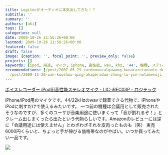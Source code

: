 ```yaml
---
title: Logitecがオーディオに本気出してきた！？
subtitle: ''
summary: ''
authors: [aki]
tags: []
categories: null
date: 2009-10-26 21:56:26+00:00
lastmod: 2009-10-26 21:56:26+00:00
featured: false
draft: false
image: {caption: '', focal_point: '', preview_only: false}
projects: []
keywords: [ipod, 用途, マイク, iphone, 高性能, wav, khz, '44', 機種, ステレオ]
recommendations: [/post/2007-05-29-zardnovocalgawang-kunararetanante-dot-dot-dot/,
  /post/2009-11-26-oan-kuoshou-qing-akaperaduo-zhong-lu-yin-notamenoji-cai/, /post/jupyter-notebook-labsをmlのどのフェーズで使うのか？/]
---
```

[ボイスレコーダー iPod用高性能ステレオマイク - LIC-iREC03P - ロジテック](http://www.logitec.co.jp/products/recadpt/licirec03/index.html)

iPhone/iPod用のマイクです。44/22kHzのwavで録音できる代物で、iPhoneやiPodに刺すだけで使えるみたいです。
一つ前の機種は会議用として販売されたそうなのですが、多くのユーザが音楽用途に使いまくって「音が割れるぞ！」とクレーム出しまくったら出たという代物らしいです。Amazonのレビューには逆に「会議用途には使えません」とわざわざそれを皮肉ったものも（笑）
実売6000円くらいと、ちょっと手が伸びる価格帯なのがやばい。いつか買ってみたい一品です。

![](https://images-na.ssl-images-amazon.com/images/I/41LH3I8OB7L.jpg)
